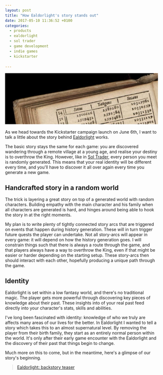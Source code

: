 ```yaml
---
layout: post
title: "How Ealdorlight's story stands out"
date: 2017-05-10 11:36:52 +0100
categories:
  - products
  - ealdorlight
  - sol trader
  - game development
  - indie games
  - kickstarter

---
```


![random book](/files/random-book.jpg)

As we head towards the Kickstarter campaign launch on June 6th, I want to talk a little about the story behind [Ealdorlight](http://ealdorlight.com) works.

The basic story stays the same for each game: you are discovered wandering through a remote village at a young age, and realise your destiny is to overthrow the King.
However, like in [Sol Trader](http://soltrader.net), every person you meet is randomly generated. This means that your real identity will be different every time, and you'll have to discover it all over again every time you generate a new game.

## Handcrafted story in a random world

The trick is layering a great story on top of a generated world with random characters. Building empathy with the main character and his family when all characters are generated is hard, and hinges around being able to hook the story in at the right moments.

My plan is to write plenty of tightly connected story arcs that are triggered on events that happen during history generation. These will in turn trigger future quests the player can undertake. Not all story-arcs will appear in every game: it will depend on how the history generation goes. I will constrain things such that there is always a route through the game, and that players always have a way to overthrow the King, even if that might be easier or harder depending on the starting setup. These story-arcs then should interact with each other, hopefully producing a unique path through the game.

## Identity

Ealdorlight is set within a low fantasy world, and there's no traditional magic. The player gets more powerful through discovering key pieces of knowledge about their past. These insights into of your real past feed directly into your character's stats, skills and abilities.

I've long been fascinated with identity: knowledge of who we truly are affects many areas of our lives for the better. In Ealdorlight I wanted to tell a story which takes this to an almost supernatural level. By removing the player from their birth family, they start as an entirely normal person within the world. It's only after their early game encounter with the Ealdorlight and the discovery of their past that things begin to change.

Much more on this to come, but in the meantime, here's a glimpse of our story's beginning.

<blockquote class="imgur-embed-pub" lang="en" data-id="a/Lvk7V"><a href="//imgur.com/Lvk7V">Ealdorlight: backstory teaser</a></blockquote><script async src="//s.imgur.com/min/embed.js" charset="utf-8"></script>
